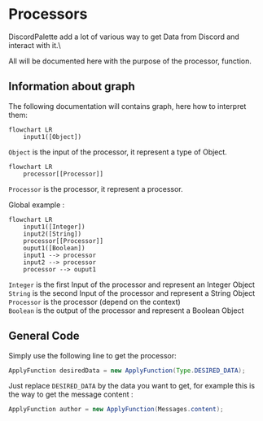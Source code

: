 # Processors

DiscordPalette add a lot of various way to get Data from Discord and interact with it.\

All will be documented here with the purpose of the processor, function.

## Information about graph

The following documentation will contains graph, here how to interpret them:

```mermaid
flowchart LR
    input1([Object])
```

`Object` is the input of the processor, it represent a type of Object.

```mermaid
flowchart LR
    processor[[Processor]]
```
`Processor` is the processor, it represent a processor.

Global example :

```mermaid
flowchart LR
    input1([Integer])
    input2([String]) 
    processor[[Processor]]
    ouput1([Boolean])
    input1 --> processor
    input2 --> processor
    processor --> ouput1
```

`Integer` is the first Input of the processor and represent an Integer Object\
`String` is the second Input of the processor and represent a String Object\
`Processor` is the processor (depend on the context)\
`Boolean` is the output of the processor and represent a Boolean Object

## General Code

Simply use the following line to get the processor:
```java
ApplyFunction desiredData = new ApplyFunction(Type.DESIRED_DATA);
```

Just replace `DESIRED_DATA` by the data you want to get, for example this is the way to get the message content :

```java
ApplyFunction author = new ApplyFunction(Messages.content);
```